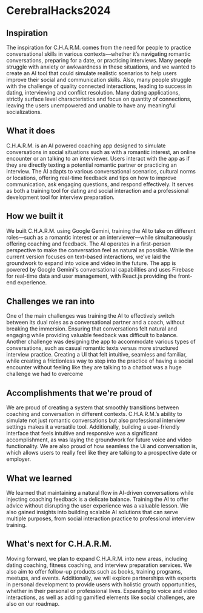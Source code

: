 # CerebralHacks2024


## Inspiration
The inspiration for C.H.A.R.M. comes from the need for people to practice conversational skills in various contexts—whether it’s navigating romantic conversations, preparing for a date, or practicing interviews. Many people struggle with anxiety or awkwardness in these situations, and we wanted to create an AI tool that could simulate realistic scenarios to help users improve their social and communication skills. Also, many people struggle with the challenge of quality connected interactions, leading to success in dating, interviewing and conflict resolution. Many dating applications, strictly surface level characteristics and focus on quantity of connections, leaving the users unempowered and unable to have any meaningful socializations.

## What it does
C.H.A.R.M. is an AI powered coaching app designed to simulate conversations in social situations such as with a romantic interest, an online encounter or an talking to an interviewer. Users interact with the app as if they are directly texting a potential romantic partner or practicing an interview. The AI adapts to various conversational scenarios, cultural norms or locations, offering real-time feedback and tips on how to improve communication, ask engaging questions, and respond effectively. It serves as both a training tool for dating and social interaction and a professional development tool for interview preparation.

## How we built it
We built C.H.A.R.M. using Google Gemini, training the AI to take on different roles—such as a romantic interest or an interviewer—while simultaneously offering coaching and feedback. The AI operates in a first-person perspective to make the conversation feel as natural as possible. While the current version focuses on text-based interactions, we’ve laid the groundwork to expand into voice and video in the future. The app is powered by Google Gemini's conversational capabilities and uses Firebase for real-time data and user management, with React.js providing the front-end experience.

## Challenges we ran into
One of the main challenges was training the AI to effectively switch between its dual roles as a conversational partner and a coach, without breaking the immersion. Ensuring that conversations felt natural and engaging while providing valuable feedback was difficult to balance. Another challenge was designing the app to accommodate various types of conversations, such as casual romantic texts versus more structured interview practice. Creating a UI that felt intuitive, seamless and familiar, while creating a frictionless way to step into the practice of having a social encounter without feeling like they are talking to a chatbot was a huge challenge we had to overcome

## Accomplishments that we're proud of
We are proud of creating a system that smoothly transitions between coaching and conversation in different contexts. C.H.A.R.M.’s ability to simulate not just romantic conversations but also professional interview settings makes it a versatile tool. Additionally, building a user-friendly interface that feels intuitive and responsive was a significant accomplishment, as was laying the groundwork for future voice and video functionality. We are also proud of how seamless the Ui and conversation is, which allows users to really feel like they are talking to a prospective date or employer.

## What we learned
We learned that maintaining a natural flow in AI-driven conversations while injecting coaching feedback is a delicate balance. Training the AI to offer advice without disrupting the user experience was a valuable lesson. We also gained insights into building scalable AI solutions that can serve multiple purposes, from social interaction practice to professional interview training.

## What's next for C.H.A.R.M.
Moving forward, we plan to expand C.H.A.R.M. into new areas, including dating coaching, fitness coaching, and interview preparation services. We also aim to offer follow-up products such as books, training programs, meetups, and events. Additionally, we will explore partnerships with experts in personal development to provide users with holistic growth opportunities, whether in their personal or professional lives. Expanding to voice and video interactions, as well as adding gamified elements like social challenges, are also on our roadmap.
